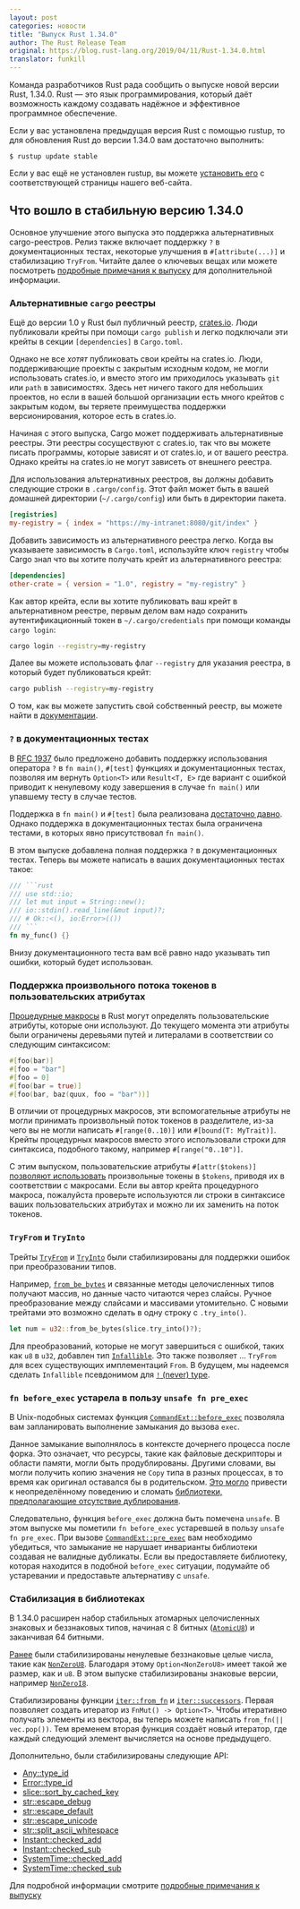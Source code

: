 ```yaml
---
layout: post
categories: новости
title: "Выпуск Rust 1.34.0"
author: The Rust Release Team
original: https://blog.rust-lang.org/2019/04/11/Rust-1.34.0.html
translator: funkill
---
```


Команда разработчиков Rust рада сообщить о выпуске новой версии Rust, 1.34.0.
Rust — это язык программирования, который даёт возможность каждому создавать
надёжное и эффективное программное обеспечение.

Если у вас установлена предыдущая версия Rust с помощью rustup, то для
обновления Rust до версии 1.34.0 вам достаточно выполнить:

```
$ rustup update stable
```

Если у вас ещё не установлен rustup, вы можете [установить его][install] с
соответствующей страницы нашего веб-сайта.

[install]: https://www.rust-lang.org/install.html
[notes]: https://github.com/rust-lang/rust/blob/master/RELEASES.md#version-1340-2019-04-11

## Что вошло в стабильную версию 1.34.0

Основное улучшение этого выпуска это поддержка альтернативных cargo-реестров.
Релиз также включает поддержку `?` в документационных тестах, некоторые
улучшения в `#[attribute(...)]` и стабилизацию `TryFrom`.
Читайте далее о ключевых вещах или можете посмотреть [подробные примечания к выпуску][notes]
для дополнительной информации.

### Альтернативные `cargo` реестры

[crates.io]: http://crates.io/
[registry-docs]: https://doc.rust-lang.org/nightly/cargo/reference/registries.html#running-a-registry

Ещё до версии 1.0 у Rust был публичный реестр, [crates.io].
Люди публиковали крейты при помощи `cargo publish` и легко подключали
эти крейты в секции `[dependencies]` в `Cargo.toml`.

Однако не все _хотят_ публиковать свои крейты на crates.io.
Люди, поддерживающие проекты с закрытым исходным кодом,
не могли использовать crates.io, и вместо этого им приходилось
указывать `git` или `path` в зависимостях.
Здесь нет ничего такого для небольших проектов, но если в вашей
большой организации есть много крейтов с закрытым кодом, вы теряете
преимущества поддержки версионирования, которое есть в crates.io.

Начиная с этого выпуска, Cargo может поддерживать альтернативные реестры.
Эти реестры сосуществуют с crates.io, так что вы можете писать программы,
которые зависят и от crates.io, и от вашего реестра.
Однако крейты на crates.io не могут зависеть от внешнего реестра.

Для использования альтернативных реестров, вы должны добавить следующие
строки в `.cargo/config`. Этот файл может быть в вашей домашней
директории (`~/.cargo/config`) или быть в директории пакета.

```toml
[registries]
my-registry = { index = "https://my-intranet:8080/git/index" }
```

Добавить зависимость из альтернативного реестра легко.
Когда вы указываете зависимость в `Cargo.toml`, используйте ключ
`registry` чтобы Cargo знал что вы хотите получать крейт из альтернативного реестра:

```toml
[dependencies]
other-crate = { version = "1.0", registry = "my-registry" }
```

Как автор крейта, если вы хотите публиковать ваш крейт в
альтернативном реестре, первым делом вам надо сохранить
аутентификационный токен в `~/.cargo/credentials` при помощи команды
`cargo login`:

```sh
cargo login --registry=my-registry
```

Далее вы можете использовать флаг `--registry` для указания реестра,
в который будет публиковаться крейт:

```sh
cargo publish --registry=my-registry
```

О том, как вы можете запустить свой собственный реестр, вы можете найти
в [документации][registry-docs].

### `?` в документационных тестах

[RFC 1937]: https://rust-lang.github.io/rfcs/1937-ques-in-main.html
[достаточно давно]: https://blog.rust-lang.org/2018/05/10/Rust-1.26.html#main-can-return-a-result

В [RFC 1937] было предложено добавить поддержку использования оператора
`?` в `fn main()`, `#[test]` функциях и документационных тестах, позволяя
им вернуть `Option<T>` или `Result<T, E>` где вариант с ошибкой приводит
к ненулевому коду завершения в случае `fn main()` или упавшему тесту в случае тестов.

Поддержка в `fn main()` и `#[test]` была реализована [достаточно давно].
Однако поддержка в документационных тестах была ограничена тестами,
в которых явно присутствовал `fn main()`.

В этом выпуске добавлена полная поддержка `?` в документационных тестах.
Теперь вы можете написать в ваших документационных тестах такое:

````rust
/// ```rust
/// use std::io;
/// let mut input = String::new();
/// io::stdin().read_line(&mut input)?;
/// # Ok::<(), io:Error>(())
/// ```
fn my_func() {}
````

Внизу документационного теста вам всё равно надо указывать тип ошибки, который будет использован.

### Поддержка произвольного потока токенов в пользовательских атрибутах

[Процедурные макросы]: https://blog.rust-lang.org/2018/12/21/Procedural-Macros-in-Rust-2018.html
[arbitrary-tts]: https://github.com/rust-lang/rust/pull/57367

[Процедурные макросы] в Rust могут определять пользовательские
атрибуты, которые они используют. До текущего момента эти атрибуты
были ограничены деревьями путей и литералами в соответствии со
следующим синтаксисом:

```rust
#[foo(bar)]
#[foo = "bar"]
#[foo = 0]
#[foo(bar = true)]
#[foo(bar, baz(quux, foo = "bar"))]
```

В отличии от процедурных макросов, эти вспомогательные атрибуты
не могли принимать произвольный поток токенов в разделителе, из-за
чего вы не могли написать `#[range(0..10)]` или `#[bound(T: MyTrait)]`.
Крейты процедурных макросов вместо этого использовали строки для
синтаксиса, подобного такому, например `#[range("0..10")]`.

С этим выпуском, пользовательские атрибуты `#[attr($tokens)]` [позволяют использовать][arbitrary-tts] произвольные токены в `$tokens`, приводя их в соответствии с макросами.
Если вы автор крейта процедурного макроса, пожалуйста проверьте
используются ли строки в синтаксисе ваших пользовательских атрибутах
и можно ли их заменить на поток токенов.

### `TryFrom` и `TryInto`

[`from_be_bytes`]: https://doc.rust-lang.org/std/primitive.u32.html#method.from_be_bytes
[never_type]: https://github.com/rust-lang/rust/issues/35121
[`TryFrom`]: https://doc.rust-lang.org/std/convert/trait.TryFrom.html
[`TryInto`]: https://doc.rust-lang.org/std/convert/trait.TryInto.html
[`Infallible`]: https://doc.rust-lang.org/std/convert/enum.Infallible.html

Трейты [`TryFrom`] и [`TryInto`] были стабилизированы для поддержки
ошибок при преобразовании типов.

Например, [`from_be_bytes`] и связанные методы целочисленных типов
получают массив, но данные часто читаются через слайсы. Ручное
преобразование между слайсами и массивами утомительно. С новыми
трейтами это возможно сделать в одну строку с `.try_into()`.

```rust
let num = u32::from_be_bytes(slice.try_into()?);
```

Для преобразований, которые не могут завершиться с ошибкой, таких как `u8` в `u32`,
добавлен тип [`Infallible`]. Это также позволяет ... `TryFrom` для
всех существующих имплементаций `From`. В будущем, мы надеемся сделать
`Infallible` псевдонимом для [`!` (never) type][never_type].

### `fn before_exec` устарела в пользу `unsafe fn pre_exec`

[`CommandExt::before_exec`]: https://doc.rust-lang.org/std/os/unix/process/trait.CommandExt.html#tymethod.before_exec
[`CommandExt::pre_exec`]: https://doc.rust-lang.org/std/os/unix/process/trait.CommandExt.html#tymethod.pre_exec
[ub-possible]: https://github.com/rust-lang/rust/issues/39575#issuecomment-437658766
[non-dup]: https://github.com/rust-lang/rust/issues/39575#issuecomment-439645949

В Unix-подобных системах функция [`CommandExt::before_exec`]
позволяла вам запланировать выполнение замыкания до вызова `exec`.

Данное замыкание выполнялось в контексте дочернего процесса после форка.
Это означает, что ресурсы, такие как файловые дескрипторы и
области памяти, могли быть продублированы. Другими словами, вы
могли получить копию значения не `Copy` типа в разных процессах,
в то время как оригинал оставался бы в родительском. [Это могло][ub-possible]
привести к неопределённому поведению и сломать
[библиотеки, предполагающие отсутствие дублирования][non-dup].

Следовательно, функция `before_exec` должна быть помечена `unsafe`.
В этом выпуске мы пометили `fn before_exec` устаревшей в пользу
`unsafe fn pre_exec`. При вызове [`CommandExt::pre_exec`] вам
необходимо убедиться, что замыкание не нарушает инварианты
библиотеки создавая не валидные дубликаты. Если вы предоставляете
библиотеку, которая находится в подобной `before_exec` ситуации,
подумайте об устаревании и предоставьте альтернативу с `unsafe`.

### Стабилизация в библиотеках

[`AtomicU8`]: https://doc.rust-lang.org/std/sync/atomic/struct.AtomicU8.html
[`NonZeroU8`]: https://doc.rust-lang.org/std/num/struct.NonZeroU8.html
[`NonZeroI8`]: https://doc.rust-lang.org/std/num/struct.NonZeroI8.html
[`iter::from_fn`]: https://doc.rust-lang.org/std/iter/fn.from_fn.html
[`iter::successors`]: https://doc.rust-lang.org/std/iter/fn.successors.html
[prev-1.28]: https://github.com/rust-lang/rust/blob/master/RELEASES.md#version-1280-2018-08-02

В 1.34.0 расширен набор стабильных атомарных целочисленных
знаковых и беззнаковых типов, начиная с 8 битных ([`AtomicU8`]) и
заканчивая 64 битными.

[Ранее][prev-1.28] были стабилизированы ненулевые беззнаковые
целые числа, такие как [`NonZeroU8`]. Благодаря этому `Option<NonZeroU8>`
имеет такой же размер, как и `u8`. В этом выпуске стабилизированы
знаковые версии, например [`NonZeroI8`].

Стабилизированы функции [`iter::from_fn`] и [`iter::successors`].
Первая позволяет создать итератор из `FnMut() -> Option<T>`. Чтобы
итеративно получать элементы из вектора, вы теперь можете написать
`from_fn(|| vec.pop())`.
Тем временем вторая функция создаёт новый итератор, где каждый
следующий элемент вычисляется на основе предыдущего.

Дополнительно, были стабилизированы следующие API:

- [Any::type_id](https://doc.rust-lang.org/std/any/trait.Any.html#tymethod.type_id)
- [Error::type_id](https://doc.rust-lang.org/std/error/trait.Error.html#method.type_id)
- [slice::sort_by_cached_key](https://doc.rust-lang.org/std/primitive.slice.html#method.sort_by_cached_key)
- [str::escape_debug](https://doc.rust-lang.org/std/primitive.str.html#method.escape_debug)
- [str::escape_default](https://doc.rust-lang.org/std/primitive.str.html#method.escape_default)
- [str::escape_unicode](https://doc.rust-lang.org/std/primitive.str.html#method.escape_unicode)
- [str::split_ascii_whitespace](https://doc.rust-lang.org/std/primitive.str.html#method.split_ascii_whitespace)
- [Instant::checked_add](https://doc.rust-lang.org/std/time/struct.Instant.html#method.checked_add)
- [Instant::checked_sub](https://doc.rust-lang.org/std/time/struct.Instant.html#method.checked_sub)
- [SystemTime::checked_add](https://doc.rust-lang.org/std/time/struct.SystemTime.html#method.checked_add)
- [SystemTime::checked_sub](https://doc.rust-lang.org/std/time/struct.SystemTime.html#method.checked_sub)

Для подробной информации смотрите [подробные примечания к выпуску][notes]
